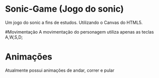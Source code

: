 # Sonic-Game (Jogo do sonic)
 Um jogo do sonic a fins de estudos. Utilizando o Canvas do HTML5.

#Movimentação
 A movimentação do personagem utiliza apenas as teclas A,W,S,D;
 
# Animações
 Atualmente possui animações de andar, correr e pular
